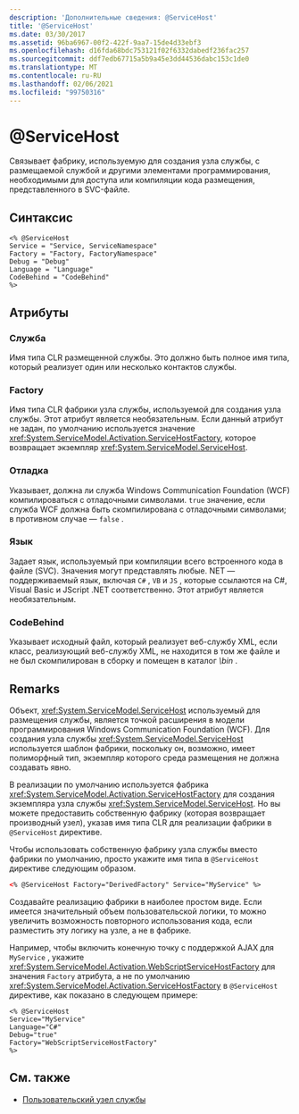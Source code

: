 ```yaml
---
description: 'Дополнительные сведения: @ServiceHost'
title: '@ServiceHost'
ms.date: 03/30/2017
ms.assetid: 96ba6967-00f2-422f-9aa7-15de4d33ebf3
ms.openlocfilehash: d16fda68bdc753121f02f6332dabedf236fac257
ms.sourcegitcommit: ddf7edb67715a5b9a45e3dd44536dabc153c1de0
ms.translationtype: MT
ms.contentlocale: ru-RU
ms.lasthandoff: 02/06/2021
ms.locfileid: "99750316"
---
```

# <a name="servicehost"></a>\@ServiceHost

Связывает фабрику, используемую для создания узла службы, с размещаемой службой и другими элементами программирования, необходимыми для доступа или компиляции кода размещения, представленного в SVC-файле.

## <a name="syntax"></a>Синтаксис

```aspx-csharp
<% @ServiceHost
Service = "Service, ServiceNamespace"
Factory = "Factory, FactoryNamespace"
Debug = "Debug"
Language = "Language"
CodeBehind = "CodeBehind"
%>
```

## <a name="attributes"></a>Атрибуты

### <a name="service"></a>Служба

Имя типа CLR размещенной службы. Это должно быть полное имя типа, который реализует один или несколько контактов службы.

### <a name="factory"></a>Factory

Имя типа CLR фабрики узла службы, используемой для создания узла службы. Этот атрибут является необязательным. Если данный атрибут не задан, по умолчанию используется значение <xref:System.ServiceModel.Activation.ServiceHostFactory>, которое возвращает экземпляр <xref:System.ServiceModel.ServiceHost>.

### <a name="debug"></a>Отладка

Указывает, должна ли служба Windows Communication Foundation (WCF) компилироваться с отладочными символами. `true` значение, если служба WCF должна быть скомпилирована с отладочными символами; в противном случае — `false` .

### <a name="language"></a>Язык

Задает язык, используемый при компиляции всего встроенного кода в файле (SVC). Значения могут представлять любые. NET — поддерживаемый язык, включая `C#` , `VB` и `JS` , которые ссылаются на C#, Visual Basic и JScript .NET соответственно. Этот атрибут является необязательным.

### <a name="codebehind"></a>CodeBehind

Указывает исходный файл, который реализует веб-службу XML, если класс, реализующий веб-службу XML, не находится в том же файле и не был скомпилирован в сборку и помещен в каталог *\bin* .

## <a name="remarks"></a>Remarks

Объект, <xref:System.ServiceModel.ServiceHost> используемый для размещения службы, является точкой расширения в модели программирования Windows Communication Foundation (WCF). Для создания узла службы <xref:System.ServiceModel.ServiceHost> используется шаблон фабрики, поскольку он, возможно, имеет полиморфный тип, экземпляр которого среда размещения не должна создавать явно.

В реализации по умолчанию используется фабрика <xref:System.ServiceModel.Activation.ServiceHostFactory> для создания экземпляра узла службы <xref:System.ServiceModel.ServiceHost>. Но вы можете предоставить собственную фабрику (которая возвращает производный узел), указав имя типа CLR для реализации фабрики в `@ServiceHost` директиве.

Чтобы использовать собственную фабрику узла службы вместо фабрики по умолчанию, просто укажите имя типа в `@ServiceHost` директиве следующим образом.

```xml
<% @ServiceHost Factory="DerivedFactory" Service="MyService" %>
```

Создавайте реализацию фабрики в наиболее простом виде. Если имеется значительный объем пользовательской логики, то можно увеличить возможность повторного использования кода, если разместить эту логику на узле, а не в фабрике.

Например, чтобы включить конечную точку с поддержкой AJAX для `MyService` , укажите <xref:System.ServiceModel.Activation.WebScriptServiceHostFactory> для значения `Factory` атрибута, а не по умолчанию <xref:System.ServiceModel.Activation.ServiceHostFactory> в `@ServiceHost` директиве, как показано в следующем примере:

```aspx-csharp
<% @ServiceHost
Service="MyService"
Language="C#"
Debug="true"
Factory="WebScriptServiceHostFactory"
%>
```

## <a name="see-also"></a>См. также

- [Пользовательский узел службы](../../../wcf/samples/custom-service-host.md)
